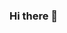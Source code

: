 ### Hi there 👋

<!--
**MMcMullen000/MMcMullen000** is a ✨ _special_ ✨ repository because its `README.md` (this file) appears on your GitHub profile.

Here are some ideas to get you started:

- 🔭 I’m currently working on Pre-Work
- 🌱 I’m currently learning Java
- 👯 I’m looking to collaborate on coding projects.
- 🤔 I’m looking for help with learning how to code.
- 💬 Ask me about teaching.
- 📫 How to reach me: mmcmull02@gmail.com
- 😄 Pronouns: He/Him
- ⚡ Fun fact: I like to game.
-->
